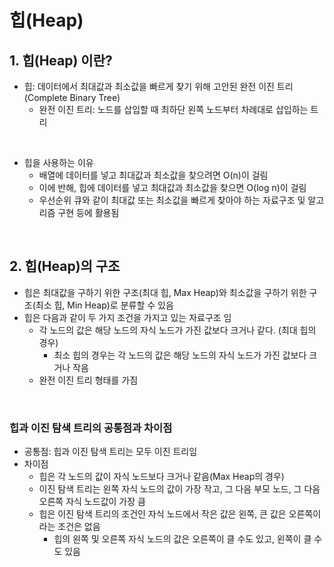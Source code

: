 # 힙(Heap)

## 1. 힙(Heap) 이란?

- 힙: 데이터에서 최대값과 최소값을 빠르게 찾기 위해 고안된 완전 이진 트리(Complete Binary Tree)
  - 완전 이진 트리: 노드를 삽입할 때 최하단 왼쪽 노드부터 차례대로 삽입하는 트리



<br/>

- 힙을 사용하는 이유
  - 배열에 데이터를 넣고 최대값과 최소값을 찾으려면 O(n)이 걸림
  - 이에 반해, 힙에 데이터를 넣고 최대값과 최소값을 찾으면 O(log n)이 걸림
  - 우선순위 큐와 같이 최대값 또는 최소값을 빠르게 찾아야 하는 자료구조 및 알고리즘 구현 등에 활용됨



<br/>

## 2. 힙(Heap)의 구조

- 힙은 최대값을 구하기 위한 구조(최대 힙, Max Heap)와 최소값을 구하기 위한 구조(최소 힙, Min Heap)로 분류할 수 있음
- 힙은 다음과 같이 두 가지 조건을 가지고 있는 자료구조 임
  - 각 노드의 값은 해당 노드의 자식 노드가 가진 값보다 크거나 같다. (최대 힙의 경우)
    - 최소 힙의 경우는 각 노드의 값은 해당 노드의 자식 노드가 가진 값보다 크거나 작음
  - 완전 이진 트리 형태를 가짐



<br/>

### 힙과 이진 탐색 트리의 공통점과 차이점

- 공통점: 힙과 이진 탐색 트리는 모두 이진 트리임
- 차이점
  - 힙은 각 노드의 값이 자식 노드보다 크거나 같음(Max Heap의 경우)
  - 이진 탐색 트리는 왼쪽 자식 노드의 값이 가장 작고, 그 다음 부모 노드, 그 다음 오른쪽 자식 노드값이 가장 큼
  - 힙은 이진 탐색 트리의 조건인 자식 노드에서 작은 값은 왼쪽, 큰 값은 오른쪽이라는 조건은 없음
    - 힙의 왼쪽 및 오른쪽 자식 노드의 값은 오른쪽이 클 수도 있고, 왼쪽이 클 수도 있음



<br/>





